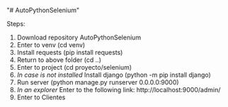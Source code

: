 "# AutoPythonSelenium" 

Steps:
  1. Download repository AutoPythonSelenium
  2. Enter to venv (cd venv)
  3. Install requests (pip install requests)
  4. Return to above folder (cd ..)
  5. Enter to project (cd proyecto/selenium)
  6. *In case is not installed* Install django (python -m pip install django)
  7. Run server (python manage.py runserver 0.0.0.0:9000)
  8. *In an explorer* Enter to the following link: http://localhost:9000/admin/
  9. Enter to Clientes
